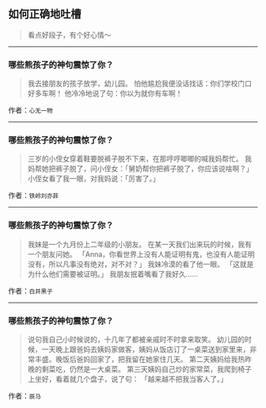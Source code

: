 ## 如何正确地吐槽

> 看点好段子，有个好心情～


 
---

### 哪些熊孩子的神句震惊了你？

> 我去接朋友的孩子放学，幼儿园。
> 怕他尴尬我便没话找话：你们学校门口好多车啊！
> 他冷冷地说了句：你以为就你有车啊！


作者：`心无一物`

---

### 哪些熊孩子的神句震惊了你？

> 三岁的小侄女穿着鞋要脱裤子脱不下来，在那哼哼唧唧的喊我妈帮忙。
> 我妈帮她把裤子脱了，问小侄女：「舅奶帮你把裤子脱了，你应该说啥啊？」
> 小侄女看了我一眼，对我妈说：「厉害了。」


作者：`铁岭刘亦菲`

---

### 哪些熊孩子的神句震惊了你？

> 我妹是一个九月份上二年级的小朋友。
> 在某一天我们出来玩的时候，我有一个朋友问她。
> 「Anna，你看世界上没有人能证明有鬼，也没有人能证明没有，所以凡事没有绝对，对不对？」
> 我妹冷漠的看了他一眼。
> 「这就是为什么他们需要被证明。」
> 我朋友抿着嘴看了我好久……


作者：`白井黑子`

---

### 哪些熊孩子的神句震惊了你？

> 说句我自己小时候说的，十几年了都被亲戚时不时拿来取笑。
> 幼儿园的时候，一天晚上跟爸妈去姨妈家做客，姨妈从饭店订了一桌菜送到家里来，非常丰盛。晚饭后爸妈回家了，把我留在她家住几天。
> 第二天姨妈给我热昨晚的剩菜吃，仍然是一大桌菜。
> 第三天姨妈自己炒的家常菜，我爬到椅子上坐好，看着就几个盘子，说了句：
> 「越来越不把我当客人了。」


作者：`辰马`
